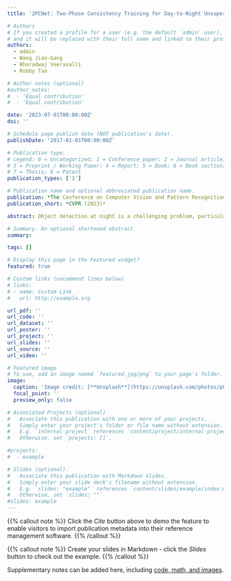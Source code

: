 ```yaml
---
title: '2PCNet: Two-Phase Consistency Training for Day-to-Night Unsupervised Domain Adaptive Object'

# Authors
# If you created a profile for a user (e.g. the default `admin` user), write the username (folder name) here
# and it will be replaced with their full name and linked to their profile.
authors:
  - admin
  - Wang Jian-Gang
  - Bharadwaj Veeravalli
  - Robby Tan

# Author notes (optional)
#author_notes:
#  - 'Equal contribution'
#  - 'Equal contribution'

date: '2023-07-01T00:00:00Z'
doi: ''

# Schedule page publish date (NOT publication's date).
publishDate: '2017-01-01T00:00:00Z'

# Publication type.
# Legend: 0 = Uncategorized; 1 = Conference paper; 2 = Journal article;
# 3 = Preprint / Working Paper; 4 = Report; 5 = Book; 6 = Book section;
# 7 = Thesis; 8 = Patent
publication_types: ['1']

# Publication name and optional abbreviated publication name.
publication: *The Conference on Computer Vision and Pattern Recognition (CVPR) 2023*
publication_short: *CVPR (2023)*

abstract: Object detection at night is a challenging problem, particularly when the night image annotations are not assumed to be available. A few domain adaptation methods attempt to address the problem, and achieve state-of-the-art results by using the student-teacher framework. Unfortunately, these methods still suffer from false-positive error propagation stemming from the teacher’s wrong predictions, particularly for small scale objects and objects in low-light regions. To address this problem, we present 2PCNet, a twophase consistency unsupervised domain adaptation (UDA) network for nighttime object detection. Our 2PCNet employs high-confidence bounding-box predictions from the teacher in the first phase, and appends them to the student’s region proposals to be reevaluated by the teacher in the second phase, ensuring a mix of high and low confidence pseudo-labels. Night images and pseudo-labels are further scaled-down when used as an input to the student. This allows the student to have stronger small-scale pseudo-labels from the teacher, since the teacher generates the predictions based on the original full-scale image. Moreover, to mitigate errors stemming from objects in low-light regions and other night related attributes, we propose NightAug, which provides random night specific augmentations to the labelled daytime images, so that they can be closer to night images. Night specific augmentations include the addition of glare, blur, and noise to mimic the conditions of night images. Experiments on the publicly available BDD100K and SHIFT datasets demonstrate that our method achieves superior results to the state-of-the-art (+20%) as well as supervised models trained directly on the target data.

# Summary. An optional shortened abstract.
summary: 

tags: []

# Display this page in the Featured widget?
featured: true

# Custom links (uncomment lines below)
# links:
# - name: Custom Link
#   url: http://example.org

url_pdf: ''
url_code: ''
url_dataset: ''
url_poster: ''
url_project: ''
url_slides: ''
url_source: ''
url_video: ''

# Featured image
# To use, add an image named `featured.jpg/png` to your page's folder.
image:
  caption: 'Image credit: [**Unsplash**](https://unsplash.com/photos/pLCdAaMFLTE)'
  focal_point: ''
  preview_only: false

# Associated Projects (optional).
#   Associate this publication with one or more of your projects.
#   Simply enter your project's folder or file name without extension.
#   E.g. `internal-project` references `content/project/internal-project/index.md`.
#   Otherwise, set `projects: []`.

#projects:
#  - example

# Slides (optional).
#   Associate this publication with Markdown slides.
#   Simply enter your slide deck's filename without extension.
#   E.g. `slides: "example"` references `content/slides/example/index.md`.
#   Otherwise, set `slides: ""`.
#slides: example
---
```


{{% callout note %}}
Click the _Cite_ button above to demo the feature to enable visitors to import publication metadata into their reference management software.
{{% /callout %}}

{{% callout note %}}
Create your slides in Markdown - click the _Slides_ button to check out the example.
{{% /callout %}}

Supplementary notes can be added here, including [code, math, and images](https://wowchemy.com/docs/writing-markdown-latex/).

